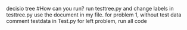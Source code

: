 decisio tree
#How can you run?
run testtree.py and change labels in testtree.py use the document in my file.
for problem 1, without test data comment testdata in Test.py
for left problem, run all code

